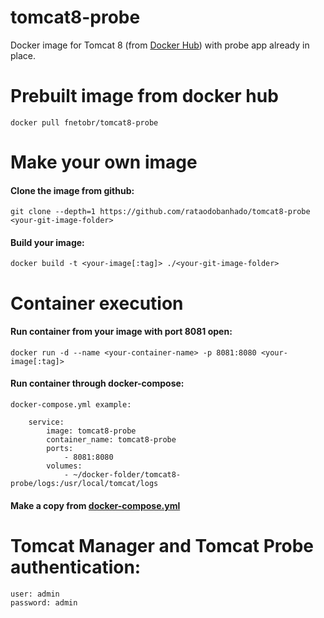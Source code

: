 tomcat8-probe
=============

Docker image for Tomcat 8 (from [Docker Hub](https://hub.docker.com/_/tomcat)) with probe app already in place.

# Prebuilt image from docker hub

    docker pull fnetobr/tomcat8-probe

# Make your own image

#### Clone the image from github:

    git clone --depth=1 https://github.com/rataodobanhado/tomcat8-probe <your-git-image-folder>

#### Build your image:

    docker build -t <your-image[:tag]> ./<your-git-image-folder>

# Container execution

#### Run container from your image with port 8081 open:

    docker run -d --name <your-container-name> -p 8081:8080 <your-image[:tag]>

#### Run container through docker-compose:
	docker-compose.yml example:

        service:
            image: tomcat8-probe
            container_name: tomcat8-probe
            ports:
                - 8081:8080
            volumes:
                - ~/docker-folder/tomcat8-probe/logs:/usr/local/tomcat/logs

#### Make a copy from [docker-compose.yml](https://raw.githubusercontent.com/rataodobanhado/tomcat8-probe/master/docker-compose.yml)


# Tomcat Manager and Tomcat Probe authentication:

    user: admin
    password: admin